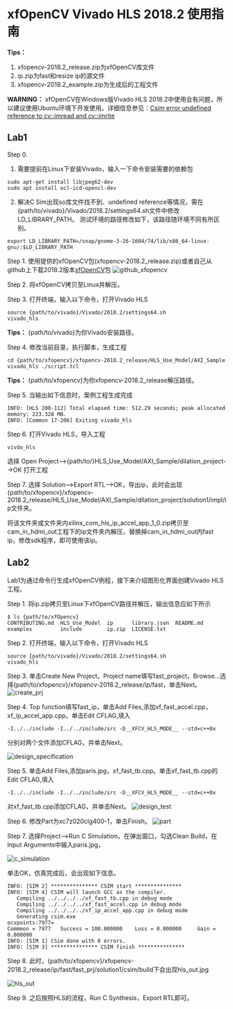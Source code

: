 # xfOpenCV Vivado HLS 2018.2 使用指南

**Tips：**
1. xfopencv-2018.2_release.zip为xfOpenCV库文件
2. ip.zip为fast和resize ip的源文件
3. xfopencv-2018.2_example.zip为生成后的工程文件

**WARNING：** xfOpenCV在Windows版Vivado HLS 2018.2中使用会有问题，所以建议使用Ubuntu环境下开发使用。详细信息参见：[Csim error undefined reference to cv::imread and cv::imrite](https://forums.xilinx.com/t5/Vivado-High-Level-Synthesis-HLS/Csim-error-undefined-reference-to-cv-imread-and-cv-imrite/td-p/901813)

## Lab1

Step 0. 
1. 需要提前在Linux下安装Vivado，输入一下命令安装需要的依赖包
```
sudo apt-get install libjpeg62-dev
sudo apt install ocl-icd-opencl-dev
```

2. 解决C Sim出现so库文件找不到、undefined reference等情况，需在{path/to/vivado}/Vivado/2018.2/settings64.sh文件中修改LD_LIBRARY_PATH。
测试环境的路径修改如下，该路径随环境不同有所区别。
```
export LD_LIBRARY_PATH=/snap/gnome-3-26-1604/74/lib/x86_64-linux-gnu/:$LD_LIBRARY_PATH
```

Step 1. 使用提供的xfOpenCV包(xfopencv-2018.2_release.zip)或者自己从github上下载2018.2版本[xfOpenCV](https://github.com/Xilinx/xfopencv/releases)包
![github_xfopencv](images/github_xfopencv.png)

Step 2. 将xfOpenCV拷贝至Linux并解压。

Step 3. 打开终端，输入以下命令，打开Vivado HLS
```
source {path/to/vivado}/Vivado/2018.2/settings64.sh
vivado_hls
```

**Tips：** {path/to/vivado}为你Vivado安装路径。

Step 4. 修改当前目录，执行脚本，生成工程
```
cd {path/to/xfopencv}/xfopencv-2018.2_release/HLS_Use_Model/AXI_Sample
vivado_hls ./script.tcl
```
**Tips：** {path/to/xfopencv}为你xfopencv-2018.2_release解压路径。

Step 5. 当输出如下信息时，案例工程生成完成
```
INFO: [HLS 200-112] Total elapsed time: 512.29 seconds; peak allocated memory: 223.328 MB.
INFO: [Common 17-206] Exiting vivado_hls 
```

Step 6. 打开Vivado HLS，导入工程
```
vivdo_hls
```
选择 Open Project-->{path/to/}HLS_Use_Model/AXI_Sample/dilation_project-->OK 打开工程

Step 7. 选择 Solution-->Export RTL-->OK，导出ip，此时会出现{path/to/xfopencv}/xfopencv-2018.2_release/HLS_Use_Model/AXI_Sample/dilation_project/solution1/impl/ip文件夹。

将该文件夹或文件夹内xilinx_com_hls_ip_accel_app_1_0.zip拷贝至cam_in_hdmi_out工程下的ip文件夹内解压，替换掉cam_in_hdmi_out内fast ip，修改sdk程序，即可使用该ip。

## Lab2
Lab1为通过命令行生成xfOpenCV例程，接下来介绍图形化界面创建Vivado HLS工程。

Step 1. 将ip.zip拷贝至Linux下xfOpenCV路径并解压，输出信息应如下所示
```
$ ls {path/to/xfOpencv}
CONTRIBUTING.md  HLS_Use_Model  ip      library.json  README.md
examples         include        ip.zip  LICENSE.txt
```

Step 2. 打开终端，输入以下命令，打开Vivado HLS
```
source {path/to/vivado}/Vivado/2018.2/settings64.sh
vivado_hls
```
Step 3. 单击Create New Project，Project name填写fast_project，Browse...选择{path/to/xfopencv}/xfopencv-2018.2_release/ip/fast，单击Next。
![create_prj](images/create_prj.png)

Step 4. Top function填写fast_ip，单击Add Files,添加xf_fast_accel.cpp，xf_ip_accel_app.cpp。单击Edit CFLAG,填入
```
-I../../include -I../../include/src -D__XFCV_HLS_MODE__ --std=c++0x 
```
分别对两个文件添加CFLAG，并单击Next。

![design_specification](images/design_specification.png)

Step 5. 单击Add Files,添加paris.jpg，xf_fast_tb.cpp。单击xf_fast_tb.cpp的Edit CFLAG,填入
```
-I../../include -I../../include/src -D__XFCV_HLS_MODE__ --std=c++0x 
```
对xf_fast_tb.cpp添加CFLAG，并单击Next。
![design_test](images/design_test.png)

Step 6. 修改Part为xc7z020clg400-1，单击Finish。
![part](images/part.png)

Step 7. 选择Project-->Run C Simulation，在弹出窗口，勾选Clean Build，在Input Arguments中输入paris.jpg，

![c_simulation](images/c_simulation.png)

单击OK，仿真完成后，会出现如下信息。
```
INFO: [SIM 2] *************** CSIM start ***************
INFO: [SIM 4] CSIM will launch GCC as the compiler.
   Compiling ../../../../xf_fast_tb.cpp in debug mode
   Compiling ../../../../xf_fast_accel.cpp in debug mode
   Compiling ../../../../xf_ip_accel_app.cpp in debug mode
   Generating csim.exe
ocvpoints:7977=
Commmon = 7977	 Success = 100.000000	 Loss = 0.000000	 Gain = 0.000000
INFO: [SIM 1] CSim done with 0 errors.
INFO: [SIM 3] *************** CSIM finish ***************
```

Step 8. 此时，{path/to/xfopencv}/xfopencv-2018.2_release/ip/fast/fast_prj/solution1/csim/build下会出现hls_out.jpg

![hls_out](images/hls_out.jpg)

Step 9. 之后按照HLS的流程，Run C Synthesis，Export RTL即可。